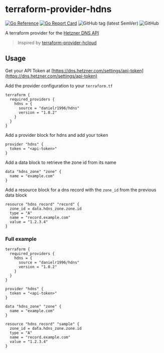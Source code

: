 # terraform-provider-hdns
[![Go Reference](https://pkg.go.dev/badge/github.com/danielr1996/terraform-provider-hdns.svg)](https://pkg.go.dev/github.com/danielr1996/terraform-provider-hdns)
[![Go Report Card](https://goreportcard.com/badge/github.com/danielr1996/terraform-provider-hdns)](https://goreportcard.com/report/github.com/danielr1996/terraform-provider-hdns)
![GitHub tag (latest SemVer)](https://img.shields.io/github/v/tag/danielr1996/hdns-go?style=flat)
![GitHub](https://img.shields.io/github/license/danielr1996/terraform-provider-hdns)

A terraform provider for the [Hetzner DNS API](https://dns.hetzner.com/api-docs/)

> Inspired by [terraform-provider-hcloud](https://github.com/hetznercloud/terraform-provider-hcloud)

## Usage
Get your API Token at [https://dns.hetzner.com/settings/api-token](https://dns.hetzner.com/settings/api-token)

Add the provider configuration to your `terraform.tf`
```hcl
terraform {
  required_providers {
    hdns = {
      source = "danielr1996/hdns"
      version = "1.0.2"
    }
  }
}
```

Add a provider block for hdns and add your token
```hcl
provider "hdns" {
  token = "<api-token>"
}
```

Add a data block to retrieve the zone id from its name

```hcl
data "hdns_zone" "zone" {
  name = "example.com"
}
```

Add a resource block for a dns record with the `zone_id` from the previous data block
```hcl
resource "hdns_record" "record" {
  zone_id = data.hdns_zone.zone.id
  type = "A"
  name = "record.example.com"
  value = "1.2.3.4"
}
```

### Full example
```hcl
terraform {
  required_providers {
    hdns = {
      source = "danielr1996/hdns"
      version = "1.0.2"
    }
  }
}

provider "hdns" {
  token = "<api-token>"
}

data "hdns_zone" "zone" {
  name = "example.com"
}

resource "hdns_record" "sample" {
  zone_id = data.hdns_zone.zone.id
  type = "A"
  name = "record.example.com"
  value = "1.2.3.4"
}
```
